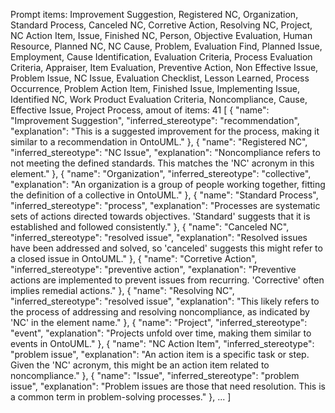 Prompt items: 
Improvement Suggestion, Registered NC, Organization, Standard Process, Canceled NC, Corretive Action, Resolving NC, Project, NC Action Item, Issue, Finished NC, Person, Objective Evaluation, Human Resource, Planned NC, NC Cause, Problem, Evaluation Find, Planned Issue, Employment, Cause Identification, Evaluation Criteria, Process Evaluation Criteria, Appraiser, Item Evaluation, Preventive Action, Non Effective Issue, Problem Issue, NC Issue, Evaluation Checklist, Lesson Learned, Process Occurrence, Problem Action Item, Finished Issue, Implementing Issue, Identified NC, Work Product Evaluation Criteria, Noncompliance, Cause, Effective Issue, Project Process, 
amout of items: 41
 [
    {
        "name": "Improvement Suggestion",
        "inferred_stereotype": "recommendation",
        "explanation": "This is a suggested improvement for the process, making it similar to a recommendation in OntoUML."
    },
    {
        "name": "Registered NC",
        "inferred_stereotype": "NC Issue",
        "explanation": "Noncompliance refers to not meeting the defined standards. This matches the 'NC' acronym in this element."
    },
    {
        "name": "Organization",
        "inferred_stereotype": "collective",
        "explanation": "An organization is a group of people working together, fitting the definition of a collective in OntoUML."
    },
    {
        "name": "Standard Process",
        "inferred_stereotype": "process",
        "explanation": "Processes are systematic sets of actions directed towards objectives. 'Standard' suggests that it is established and followed consistently."
    },
    {
        "name": "Canceled NC",
        "inferred_stereotype": "resolved issue",
        "explanation": "Resolved issues have been addressed and solved, so 'canceled' suggests this might refer to a closed issue in OntoUML."
    },
    {
        "name": "Corretive Action",
        "inferred_stereotype": "preventive action",
        "explanation": "Preventive actions are implemented to prevent issues from recurring. 'Corrective' often implies remedial actions."
    },
    {
        "name": "Resolving NC",
        "inferred_stereotype": "resolved issue",
        "explanation": "This likely refers to the process of addressing and resolving noncompliance, as indicated by 'NC' in the element name."
    },
    {
        "name": "Project",
        "inferred_stereotype": "event",
        "explanation": "Projects unfold over time, making them similar to events in OntoUML."
    },
    {
        "name": "NC Action Item",
        "inferred_stereotype": "problem issue",
        "explanation": "An action item is a specific task or step. Given the 'NC' acronym, this might be an action item related to noncompliance."
    },
    {
        "name": "Issue",
        "inferred_stereotype": "problem issue",
        "explanation": "Problem issues are those that need resolution. This is a common term in problem-solving processes."
    },
    ...
]
